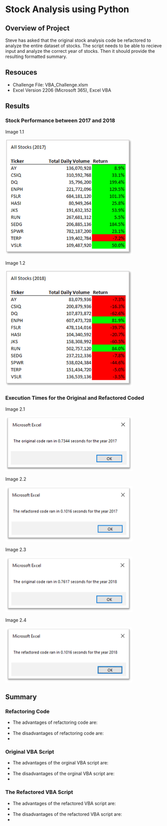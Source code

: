 # Stock Analysis using Python

## Overview of Project
Steve has asked that the original stock analysis code be refactored to analyze the entire dataset of stocks. The script needs to be able to recieve input and analyze the correct year of stocks. Then it should provide the resulting formatted summary.

## Resouces
  - Challenge File: VBA_Challenge.xlsm
  - Excel Version 2206 (Microsoft 365), Excel VBA

## Results

### Stock Performance between 2017 and 2018

Image 1.1

<img src="/Resources/VBA_Challenge_2017_Stock_Results.png" width="400">


Image 1.2

<img src="/Resources/VBA_Challenge_2018_Stock_Results.png" width="400">


### Execution Times for the Original and Refactored Coded

  Image 2.1

  <img src="/Resources/VBA_Challenge_2017_Original.png" width="400">
  
  Image 2.2

  <img src="/Resources/VBA_Challenge_2017_Refactored.png" width="400">

  Image 2.3

  <img src="/Resources/VBA_Challenge_2018_Original.png" width="400">

  Image 2.4

  <img src="/Resources/VBA_Challenge_2018_Refactored.png" width="400">
  


## Summary

### Refactoring Code
 - The advantages of refactoring code are:
  -
 - The disadvantages of refactoring code are:
  -
### Original VBA Script
  - The advantages of the orginal VBA script are:
  -
 - The disadvantages of the orginal VBA script are:
  -

### The Refactored VBA Script
  - The advantages of the refactored VBA script are:
  -
 - The disadvantages of the refactored VBA script are:
  -
